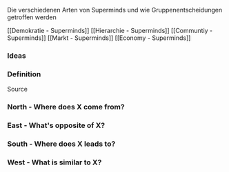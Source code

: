 Die verschiedenen Arten von Superminds und wie Gruppenentscheidungen getroffen werden

[[Demokratie - Superminds]]
[[Hierarchie - Superminds]]
[[Communtiy - Superminds]]
[[Markt - Superminds]]
[[Economy - Superminds]]

### Ideas

### Definition 


Source 

### North - Where does X come from?

### East - What's opposite of X?

### South - Where does X leads to?

### West - What is similar to X?
